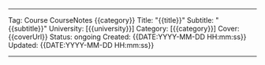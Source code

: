 
---
Tag: Course CourseNotes {{category}}
Title: "{{title}}"
Subtitle: "{{subtitle}}"
University: [{{university}}]
Category: [{{category}}]
Cover: {{coverUrl}}
Status: ongoing
Created: {{DATE:YYYY-MM-DD HH:mm:ss}}
Updated: {{DATE:YYYY-MM-DD HH:mm:ss}}

---
